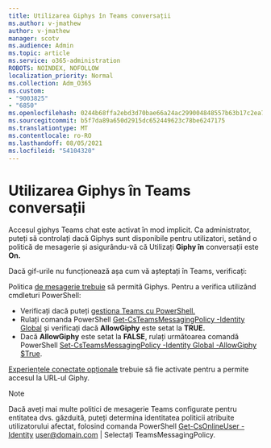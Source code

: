 ```yaml
---
title: Utilizarea Giphys în Teams conversații
ms.author: v-jmathew
author: v-jmathew
manager: scotv
ms.audience: Admin
ms.topic: article
ms.service: o365-administration
ROBOTS: NOINDEX, NOFOLLOW
localization_priority: Normal
ms.collection: Adm_O365
ms.custom:
- "9003825"
- "6850"
ms.openlocfilehash: 0244b68ffa2ebd3d70bae66a24ac299004848557b63b17c2ea74fafaff22bb8c
ms.sourcegitcommit: b5f7da89a650d2915dc652449623c78be6247175
ms.translationtype: MT
ms.contentlocale: ro-RO
ms.lasthandoff: 08/05/2021
ms.locfileid: "54104320"
---
```

# <a name="using-giphys-in-teams-conversations"></a>Utilizarea Giphys în Teams conversații

Accesul giphys Teams chat este activat în mod implicit. Ca administrator, puteți să controlați dacă Giphys sunt disponibile pentru utilizatori, setând o politică de mesagerie și asigurându-vă că Utilizați **Giphy în** conversații este [](https://docs.microsoft.com/microsoftteams/messaging-policies-in-teams#messaging-policy-settings) **On.**

Dacă gif-urile nu funcționează așa cum vă așteptați în Teams, verificați:

Politica [de mesagerie trebuie](https://docs.microsoft.com/microsoftteams/messaging-policies-in-teams) să permită Giphys. Pentru a verifica utilizând cmdleturi PowerShell:

- Verificați dacă puteți [gestiona Teams cu PowerShell.](https://docs.microsoft.com/microsoftteams/teams-powershell-overview?view=o365-worldwide#manage-teams-with-powershell)
- Rulați comanda PowerShell [Get-CsTeamsMessagingPolicy -Identity Global](https://docs.microsoft.com/powershell/module/skype/get-csteamsmessagingpolicy?view=skype-ps) și verificați dacă **AllowGiphy** este setat la **TRUE.**
- Dacă **AllowGiphy** este setat la **FALSE**, rulați următoarea comandă PowerShell [Set-CsTeamsMessagingPolicy -Identity Global -AllowGiphy $True](https://docs.microsoft.com/powershell/module/skype/set-csteamsmessagingpolicy?view=skype-ps).

[Experiențele conectate opționale](https://docs.microsoft.com/deployoffice/privacy/optional-connected-experiences) trebuie să fie activate pentru a permite accesul la URL-ul Giphy.

> [!NOTE]
> Dacă aveți mai multe politici de mesagerie Teams configurate pentru entitatea dvs. găzduită, puteți determina identitatea politicii atribuite utilizatorului afectat, folosind comanda PowerShell [Get-CsOnlineUser -Identity](https://docs.microsoft.com/powershell/module/skype/get-csonlineuser?view=skype-ps) <user@domain.com> | Selectați TeamsMessagingPolicy.
